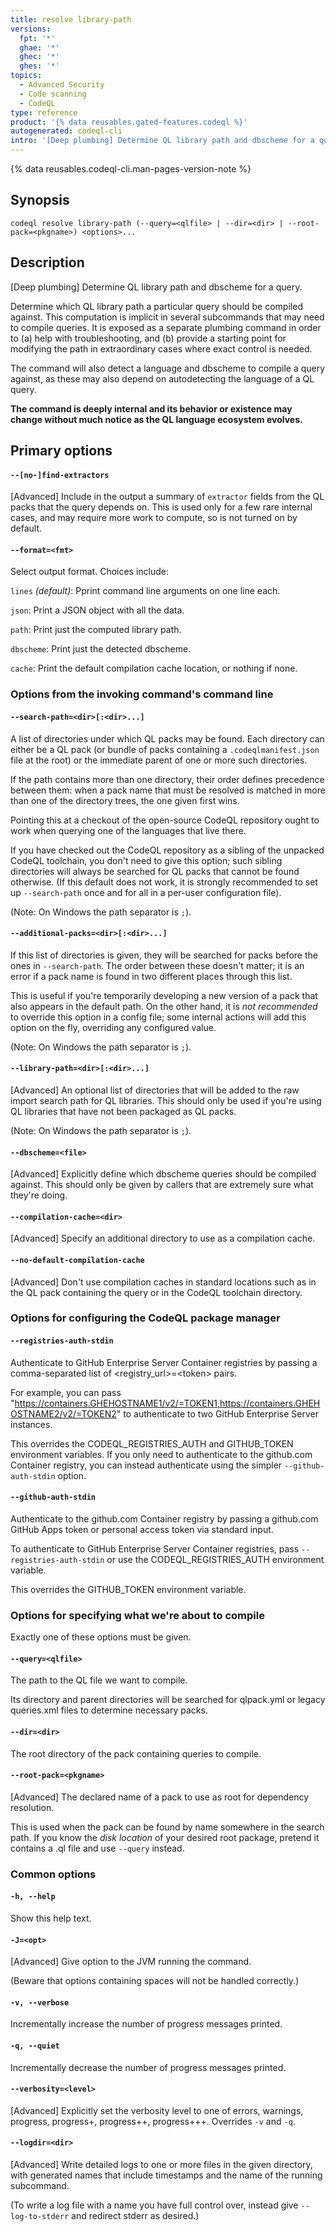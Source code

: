 ```yaml
---
title: resolve library-path
versions:
  fpt: '*'
  ghae: '*'
  ghec: '*'
  ghes: '*'
topics:
  - Advanced Security
  - Code scanning
  - CodeQL
type: reference
product: '{% data reusables.gated-features.codeql %}'
autogenerated: codeql-cli
intro: '[Deep plumbing] Determine QL library path and dbscheme for a query.'
---
```



<!-- Content after this section is automatically generated -->

{% data reusables.codeql-cli.man-pages-version-note %}

## Synopsis

```shell{:copy}
codeql resolve library-path (--query=<qlfile> | --dir=<dir> | --root-pack=<pkgname>) <options>...
```

## Description

\[Deep plumbing] Determine QL library path and dbscheme for a query.

Determine which QL library path a particular query should be compiled
against. This computation is implicit in several subcommands that may
need to compile queries. It is exposed as a separate plumbing command in
order to (a) help with troubleshooting, and (b) provide a starting point
for modifying the path in extraordinary cases where exact control is
needed.

The command will also detect a language and dbscheme to compile a query
against, as these may also depend on autodetecting the language of a QL
query.

**The command is deeply internal and its behavior or existence may
change without much notice as the QL language ecosystem evolves.**

## Primary options

#### `--[no-]find-extractors`

\[Advanced] Include in the output a summary of `extractor` fields from
the QL packs that the query depends on. This is used only for a few rare
internal cases, and may require more work to compute, so is not turned
on by default.

#### `--format=<fmt>`

Select output format. Choices include:

`lines` *(default)*: Pprint command line arguments on one line each.

`json`: Print a JSON object with all the data.

`path`: Print just the computed library path.

`dbscheme`: Print just the detected dbscheme.

`cache`: Print the default compilation cache location, or nothing if
none.

### Options from the invoking command's command line

#### `--search-path=<dir>[:<dir>...]`

A list of directories under which QL packs may be found. Each directory
can either be a QL pack (or bundle of packs containing a
`.codeqlmanifest.json` file at the root) or the immediate parent of one
or more such directories.

If the path contains more than one directory, their order defines
precedence between them: when a pack name that must be resolved is
matched in more than one of the directory trees, the one given first
wins.

Pointing this at a checkout of the open-source CodeQL repository ought
to work when querying one of the languages that live there.

If you have checked out the CodeQL repository as a sibling of the
unpacked CodeQL toolchain, you don't need to give this option; such
sibling directories will always be searched for QL packs that cannot be
found otherwise. (If this default does not work, it is strongly
recommended to set up `--search-path` once and for all in a per-user
configuration file).

(Note: On Windows the path separator is `;`).

#### `--additional-packs=<dir>[:<dir>...]`

If this list of directories is given, they will be searched for packs
before the ones in `--search-path`. The order between these doesn't
matter; it is an error if a pack name is found in two different places
through this list.

This is useful if you're temporarily developing a new version of a pack
that also appears in the default path. On the other hand, it is *not
recommended* to override this option in a config file; some internal
actions will add this option on the fly, overriding any configured
value.

(Note: On Windows the path separator is `;`).

#### `--library-path=<dir>[:<dir>...]`

\[Advanced] An optional list of directories that will be added to the
raw import search path for QL libraries. This should only be used if
you're using QL libraries that have not been packaged as QL packs.

(Note: On Windows the path separator is `;`).

#### `--dbscheme=<file>`

\[Advanced] Explicitly define which dbscheme queries should be compiled
against. This should only be given by callers that are extremely sure
what they're doing.

#### `--compilation-cache=<dir>`

\[Advanced] Specify an additional directory to use as a compilation
cache.

#### `--no-default-compilation-cache`

\[Advanced] Don't use compilation caches in standard locations such as
in the QL pack containing the query or in the CodeQL toolchain
directory.

### Options for configuring the CodeQL package manager

#### `--registries-auth-stdin`

Authenticate to GitHub Enterprise Server Container registries by passing
a comma-separated list of \<registry\_url>=\<token> pairs.

For example, you can pass
"<https://containers.GHEHOSTNAME1/v2/=TOKEN1,https://containers.GHEHOSTNAME2/v2/=TOKEN2>"
to authenticate to two GitHub Enterprise Server instances.

This overrides the CODEQL\_REGISTRIES\_AUTH and GITHUB\_TOKEN environment
variables. If you only need to authenticate to the github.com Container
registry, you can instead authenticate using the simpler
`--github-auth-stdin` option.

#### `--github-auth-stdin`

Authenticate to the github.com Container registry by passing a
github.com GitHub Apps token or personal access token via standard
input.

To authenticate to GitHub Enterprise Server Container registries, pass
`--registries-auth-stdin` or use the CODEQL\_REGISTRIES\_AUTH environment
variable.

This overrides the GITHUB\_TOKEN environment variable.

### Options for specifying what we're about to compile

Exactly one of these options must be given.

#### `--query=<qlfile>`

The path to the QL file we want to compile.

Its directory and parent directories will be searched for qlpack.yml or
legacy queries.xml files to determine necessary packs.

#### `--dir=<dir>`

The root directory of the pack containing queries to compile.

#### `--root-pack=<pkgname>`

\[Advanced] The declared name of a pack to use as root for dependency
resolution.

This is used when the pack can be found by name somewhere in the search
path. If you know the *disk location* of your desired root package,
pretend it contains a .ql file and use `--query` instead.

### Common options

#### `-h, --help`

Show this help text.

#### `-J=<opt>`

\[Advanced] Give option to the JVM running the command.

(Beware that options containing spaces will not be handled correctly.)

#### `-v, --verbose`

Incrementally increase the number of progress messages printed.

#### `-q, --quiet`

Incrementally decrease the number of progress messages printed.

#### `--verbosity=<level>`

\[Advanced] Explicitly set the verbosity level to one of errors,
warnings, progress, progress+, progress++, progress+++. Overrides `-v`
and `-q`.

#### `--logdir=<dir>`

\[Advanced] Write detailed logs to one or more files in the given
directory, with generated names that include timestamps and the name of
the running subcommand.

(To write a log file with a name you have full control over, instead
give `--log-to-stderr` and redirect stderr as desired.)
